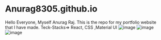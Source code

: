 # Anurag8305.github.io
Hello Everyone, Myself Anurag Raj. This is the repo for my portfolio website that I have made. 
Teck-Stacks=> React, CSS ,Material UI
![image](https://user-images.githubusercontent.com/106643486/212727071-da876750-e6e9-4d74-8258-4c57f68099ae.png)
![image](https://user-images.githubusercontent.com/106643486/212727158-03d373c4-559b-4dda-99da-e05eff6bc787.png)
![image](https://user-images.githubusercontent.com/106643486/212727234-8ef8b99b-d445-4a66-ab9c-836cbcce1949.png)

